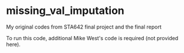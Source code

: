 # missing_val_imputation

My original codes from STA642 final project and the final report

To run this code, additional Mike West's code is required (not provided here).
